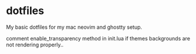 # dotfiles
My basic dotfiles for my mac neovim and ghostty setup.

comment enable_transparency method in init.lua if themes backgrounds are not rendering properly..
